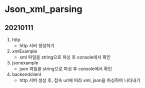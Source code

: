# Json_xml_parsing
## 20210111

1. http
    - http 서버 생성하기
2. xmlExample
    - xml 파일을 string으로 파싱 후 console에서 확인
3. jsonexample
    - json 파일을 string으로 파싱 후 console에서 확인
4. backendclient
    - http 서버 생성 후, 접속 url에 따라 xml, json을 파싱하여 나타내기